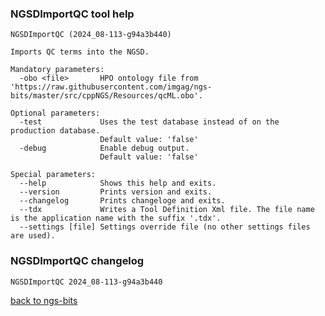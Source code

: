 ### NGSDImportQC tool help
	NGSDImportQC (2024_08-113-g94a3b440)
	
	Imports QC terms into the NGSD.
	
	Mandatory parameters:
	  -obo <file>       HPO ontology file from 'https://raw.githubusercontent.com/imgag/ngs-bits/master/src/cppNGS/Resources/qcML.obo'.
	
	Optional parameters:
	  -test             Uses the test database instead of on the production database.
	                    Default value: 'false'
	  -debug            Enable debug output.
	                    Default value: 'false'
	
	Special parameters:
	  --help            Shows this help and exits.
	  --version         Prints version and exits.
	  --changelog       Prints changeloge and exits.
	  --tdx             Writes a Tool Definition Xml file. The file name is the application name with the suffix '.tdx'.
	  --settings [file] Settings override file (no other settings files are used).
	
### NGSDImportQC changelog
	NGSDImportQC 2024_08-113-g94a3b440
	
[back to ngs-bits](https://github.com/imgag/ngs-bits)